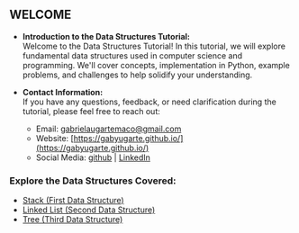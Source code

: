 ## WELCOME

- **Introduction to the Data Structures Tutorial:**  
  Welcome to the Data Structures Tutorial! In this tutorial, we will explore fundamental data structures used in computer science and programming. We'll cover concepts, implementation in Python, example problems, and challenges to help solidify your understanding.

- **Contact Information:**  
  If you have any questions, feedback, or need clarification during the tutorial, please feel free to reach out:
  - Email: [gabrielaugartemaco@gmail.com](mailto:gabrielaugartemaco@gmail.com)
  - Website: [https://gabyugarte.github.io/](https://gabyugarte.github.io/)
  - Social Media: [github](https://github.com/gabyugarte) | [LinkedIn](https://www.linkedin.com/in/gabriela-ugarte-maco/)

### Explore the Data Structures Covered:
- [Stack (First Data Structure)](#1-stack-first-data-structure)
- [Linked List (Second Data Structure)](#linked-list-second-data-structure)
- [Tree (Third Data Structure)](#tree-third-data-structure)
